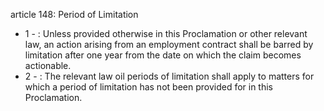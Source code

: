 article 148: Period of Limitation

<ul>
			<li>1 - : Unless provided otherwise in this Proclamation or other relevant law, an action arising from an employment contract shall be barred by limitation after one year from the date on which the claim becomes actionable.<ul>
			</ul></li>			<li>2 - : The relevant law oil periods of limitation shall apply to matters for which a period of limitation has not been provided for in this Proclamation.<ul>
			</ul></li></ul>
